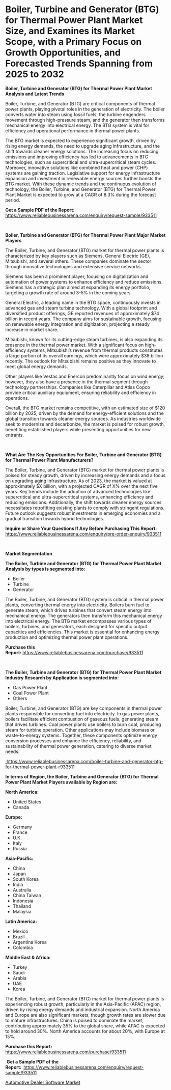 <p><h1>Boiler, Turbine and Generator (BTG) for Thermal Power Plant Market Size, and Examines its Market Scope, with a Primary Focus on Growth Opportunities, and Forecasted Trends Spanning from 2025 to 2032</h1></p><p><strong>Boiler, Turbine and Generator (BTG) for Thermal Power Plant Market Analysis and Latest Trends</strong></p>
<p><p>Boiler, Turbine, and Generator (BTG) are critical components of thermal power plants, playing pivotal roles in the generation of electricity. The boiler converts water into steam using fossil fuels, the turbine engenders movement through high-pressure steam, and the generator then transforms mechanical energy into electrical energy. The BTG system is vital for efficiency and operational performance in thermal power plants.</p><p>The BTG market is expected to experience significant growth, driven by rising energy demands, the need to upgrade aging infrastructure, and the shift towards cleaner energy solutions. The increasing focus on reducing emissions and improving efficiency has led to advancements in BTG technologies, such as supercritical and ultra-supercritical steam cycles. Moreover, innovative solutions like combined heat and power (CHP) systems are gaining traction. Legislative support for energy infrastructure expansion and investment in renewable energy sources further boosts the BTG market. With these dynamic trends and the continuous evolution of technology, the Boiler, Turbine, and Generator (BTG) for Thermal Power Plant Market is expected to grow at a CAGR of 8.3% during the forecast period.</p></p>
<p><strong>Get a Sample PDF of the Report:&nbsp;</strong> <a href="https://www.reliablebusinessarena.com/enquiry/request-sample/933511?utm_campaign=3198&utm_medium=2&utm_source=Github&utm_content=ia&utm_term=21032025&utm_id=boiler-turbine-and-generator-btg-for-thermal-power-plant">https://www.reliablebusinessarena.com/enquiry/request-sample/933511</a></p>
<p>&nbsp;</p>
<p><strong>Boiler, Turbine and Generator (BTG) for Thermal Power Plant Major Market Players</strong></p>
<p><p>The Boiler, Turbine, and Generator (BTG) market for thermal power plants is characterized by key players such as Siemens, General Electric (GE), Mitsubishi, and several others. These companies dominate the sector through innovative technologies and extensive service networks.</p><p>Siemens has been a prominent player, focusing on digitalization and automation of power systems to enhance efficiency and reduce emissions. Siemens has a strategic plan aimed at expanding its energy portfolio, targeting a growth rate of around 3-5% in the coming years. </p><p>General Electric, a leading name in the BTG space, continuously invests in advanced gas and steam turbine technology. With a global footprint and diversified product offerings, GE reported revenues of approximately $74 billion in recent years. The company aims for sustainable growth, focusing on renewable energy integration and digitization, projecting a steady increase in market share.</p><p>Mitsubishi, known for its cutting-edge steam turbines, is also expanding its presence in the thermal power market. With a significant focus on high-efficiency systems, Mitsubishi’s revenue from thermal products constitutes a large portion of its overall earnings, which were approximately $38 billion recently. The outlook for Mitsubishi remains positive as they innovate to meet global energy demands.</p><p>Other players like Vestas and Enercon predominantly focus on wind energy; however, they also have a presence in the thermal segment through technology partnerships. Companies like Caterpillar and Atlas Copco provide critical auxiliary equipment, ensuring reliability and efficiency in operations.</p><p>Overall, the BTG market remains competitive, with an estimated size of $120 billion by 2025, driven by the demand for energy-efficient solutions and the global transition towards cleaner energy sources. As industries worldwide seek to modernize and decarbonize, the market is poised for robust growth, benefiting established players while presenting opportunities for new entrants.</p></p>
<p>&nbsp;</p>
<p><strong>What Are The Key Opportunities For Boiler, Turbine and Generator (BTG) for Thermal Power Plant Manufacturers?</strong></p>
<p><p>The Boiler, Turbine, and Generator (BTG) market for thermal power plants is poised for steady growth, driven by increasing energy demands and a focus on upgrading aging infrastructure. As of 2023, the market is valued at approximately $X billion, with a projected CAGR of X% over the next five years. Key trends include the adoption of advanced technologies like supercritical and ultra-supercritical systems, enhancing efficiency and reducing emissions. Additionally, the shift towards cleaner energy sources necessitates retrofitting existing plants to comply with stringent regulations. Future outlook suggests robust investments in emerging economies and a gradual transition towards hybrid technologies.</p></p>
<p><strong>Inquire or Share Your Questions If Any Before Purchasing This Report:</strong> <a href="https://www.reliablebusinessarena.com/enquiry/pre-order-enquiry/933511?utm_campaign=3198&utm_medium=2&utm_source=Github&utm_content=ia&utm_term=21032025&utm_id=boiler-turbine-and-generator-btg-for-thermal-power-plant">https://www.reliablebusinessarena.com/enquiry/pre-order-enquiry/933511</a></p>
<p>&nbsp;</p>
<p><strong>Market Segmentation</strong></p>
<p><strong>The Boiler, Turbine and Generator (BTG) for Thermal Power Plant Market Analysis by types is segmented into:</strong></p>
<p><ul><li>Boiler</li><li>Turbine</li><li>Generator</li></ul></p>
<p><p>The Boiler, Turbine, and Generator (BTG) system is critical in thermal power plants, converting thermal energy into electricity. Boilers burn fuel to generate steam, which drives turbines that convert steam energy into mechanical energy. The generators then transform this mechanical energy into electrical energy. The BTG market encompasses various types of boilers, turbines, and generators, each designed for specific output capacities and efficiencies. This market is essential for enhancing energy production and optimizing thermal power plant operations.</p></p>
<p><strong>Purchase this Report:&nbsp;</strong><a href="https://www.reliablebusinessarena.com/purchase/933511?utm_campaign=3198&utm_medium=2&utm_source=Github&utm_content=ia&utm_term=21032025&utm_id=boiler-turbine-and-generator-btg-for-thermal-power-plant">https://www.reliablebusinessarena.com/purchase/933511</a></p>
<p>&nbsp;</p>
<p><strong>The Boiler, Turbine and Generator (BTG) for Thermal Power Plant Market Industry Research by Application is segmented into:</strong></p>
<p><ul><li>Gas Power Plant</li><li>Coal Power Plant</li><li>Others</li></ul></p>
<p><p>Boiler, Turbine, and Generator (BTG) are key components in thermal power plants responsible for converting fuel into electricity. In gas power plants, boilers facilitate efficient combustion of gaseous fuels, generating steam that drives turbines. Coal power plants use boilers to burn coal, producing steam for turbine operation. Other applications may include biomass or waste-to-energy systems. Together, these components optimize energy conversion processes and enhance the efficiency, reliability, and sustainability of thermal power generation, catering to diverse market needs.</p></p>
<p><a href="https://www.reliablebusinessarena.com/boiler-turbine-and-generator-btg-for-thermal-power-plant-r933511?utm_campaign=3198&utm_medium=2&utm_source=Github&utm_content=ia&utm_term=21032025&utm_id=boiler-turbine-and-generator-btg-for-thermal-power-plant">&nbsp;https://www.reliablebusinessarena.com/boiler-turbine-and-generator-btg-for-thermal-power-plant-r933511</a></p>
<p><strong>In terms of Region, the Boiler, Turbine and Generator (BTG) for Thermal Power Plant Market Players available by Region are:</strong></p>
<p>
    <p> <strong> North America: </strong>
        <ul>
            <li>United States</li>
            <li>Canada</li>
        </ul>
        </p> 
    <p> <strong> Europe: </strong>
        <ul>
            <li>Germany</li>
            <li>France</li>
            <li>U.K.</li>
            <li>Italy</li>
            <li>Russia</li>
        </ul>
        </p> 
    <p> <strong> Asia-Pacific: </strong>
        <ul>
            <li>China</li>
            <li>Japan</li>
            <li>South Korea</li>
            <li>India</li>
            <li>Australia</li>
            <li>China Taiwan</li>
            <li>Indonesia</li>
            <li>Thailand</li>
            <li>Malaysia</li>
        </ul>
        </p> 
    <p> <strong> Latin America: </strong>
        <ul>
            <li>Mexico</li>
            <li>Brazil</li>
            <li>Argentina Korea</li>
            <li>Colombia</li>
        </ul>
        </p> 
    <p> <strong> Middle East & Africa: </strong>
        <ul>
            <li>Turkey</li>
            <li>Saudi</li>
            <li>Arabia</li>
            <li>UAE</li>
            <li>Korea</li>
        </ul>
    </p>
    </p>
<p><p>The Boiler, Turbine, and Generator (BTG) market for thermal power plants is experiencing robust growth, particularly in the Asia-Pacific (APAC) region, driven by rising energy demands and industrial expansion. North America and Europe are also significant markets, though growth rates are slower due to mature infrastructures. China is poised to dominate the market, contributing approximately 35% to the global share, while APAC is expected to hold around 30%. North America accounts for about 20%, with Europe at 15%.</p></p>
<p><strong>Purchase this Report: </strong><a href="https://www.reliablebusinessarena.com/purchase/933511?utm_campaign=3198&utm_medium=2&utm_source=Github&utm_content=ia&utm_term=21032025&utm_id=boiler-turbine-and-generator-btg-for-thermal-power-plant">https://www.reliablebusinessarena.com/purchase/933511</a></p>
<p>&nbsp;<strong>Get a Sample PDF of the Report:&nbsp;&nbsp;</strong><a href="https://www.reliablebusinessarena.com/enquiry/request-sample/933511?utm_campaign=3198&utm_medium=2&utm_source=Github&utm_content=ia&utm_term=21032025&utm_id=boiler-turbine-and-generator-btg-for-thermal-power-plant">https://www.reliablebusinessarena.com/enquiry/request-sample/933511</a></p>
<p><strong></strong></p>
<p><p><a href="https://github.com/joshuagarcia509/Market-Research-Report-List-1/blob/main/automotive-dealer-software-market.md?utm_campaign=3198&utm_medium=2&utm_source=Github&utm_content=ia&utm_term=21032025&utm_id=boiler-turbine-and-generator-btg-for-thermal-power-plant">Automotive Dealer Software Market</a></p></p>